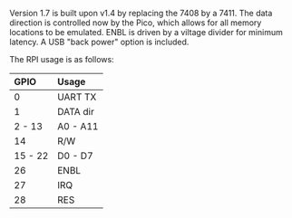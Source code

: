 Version 1.7 is built upon v1.4 by replacing the 7408 by a 7411. The data direction is controlled now by the Pico, which allows for all memory locations to be emulated. ENBL is driven by a viltage divider for minimum latency. A USB "back power" option is included.

The RPI usage is as follows:

| GPIO    | Usage     |
|:--------|:----------|
| 0       |  UART TX  |
| 1       |  DATA dir |
| 2 - 13  | A0 - A11  |
| 14      | R/W       |
| 15 - 22 | D0 - D7   |
| 26      | ENBL      |
| 27      | IRQ       |
| 28      | RES       |

